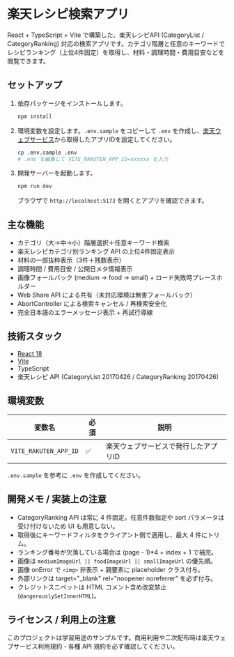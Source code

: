 # 楽天レシピ検索アプリ

React + TypeScript + Vite で構築した、楽天レシピAPI (CategoryList / CategoryRanking) 対応の検索アプリです。カテゴリ階層と任意のキーワードでレシピランキング（上位4件固定）を取得し、材料・調理時間・費用目安などを閲覧できます。

## セットアップ

1. 依存パッケージをインストールします。

   ```bash
   npm install
   ```

2. 環境変数を設定します。`.env.sample` をコピーして `.env` を作成し、[楽天ウェブサービス](https://webservice.rakuten.co.jp/)から取得したアプリIDを設定してください。

   ```bash
   cp .env.sample .env
   # .env を編集して VITE_RAKUTEN_APP_ID=xxxxxx を入力
   ```

3. 開発サーバーを起動します。

   ```bash
   npm run dev
   ```

   ブラウザで `http://localhost:5173` を開くとアプリを確認できます。

## 主な機能

- カテゴリ（大→中→小）階層選択＋任意キーワード検索
- 楽天レシピカテゴリ別ランキング API の上位4件固定表示
- 材料の一部抜粋表示（3件＋残数表示）
- 調理時間 / 費用目安 / 公開日メタ情報表示
- 画像フォールバック (medium → food → small) + ロード失敗時プレースホルダー
- Web Share API による共有（未対応環境は無害フォールバック）
- AbortController による検索キャンセル / 再検索安全化
- 完全日本語のエラーメッセージ表示 + 再試行導線

## 技術スタック

- [React 18](https://react.dev/)
- [Vite](https://vitejs.dev/)
- TypeScript
- 楽天レシピ API (CategoryList 20170426 / CategoryRanking 20170426)

## 環境変数

| 変数名 | 必須 | 説明 |
| ------ | ---- | ---- |
| `VITE_RAKUTEN_APP_ID` | ✅ | 楽天ウェブサービスで発行したアプリID |

`.env.sample` を参考に `.env` を作成してください。

## 開発メモ / 実装上の注意

- CategoryRanking API は常に 4 件固定。任意件数指定や sort パラメータは受け付けないため UI も用意しない。
- 取得後にキーワードフィルタをクライアント側で適用し、最大 4 件にトリム。
- ランキング番号が欠落している場合は (page - 1)*4 + index + 1 で補完。
- 画像は `mediumImageUrl || foodImageUrl || smallImageUrl` の優先順。
- 画像 onError で `<img>` 非表示 + 親要素に placeholder クラス付与。
- 外部リンクは target="_blank" rel="noopener noreferrer" を必ず付与。
- クレジットスニペットは HTML コメント含め改変禁止 (`dangerouslySetInnerHTML`)。

## ライセンス / 利用上の注意

このプロジェクトは学習用途のサンプルです。商用利用や二次配布時は楽天ウェブサービス利用規約・各種 API 規約を必ず確認してください。
